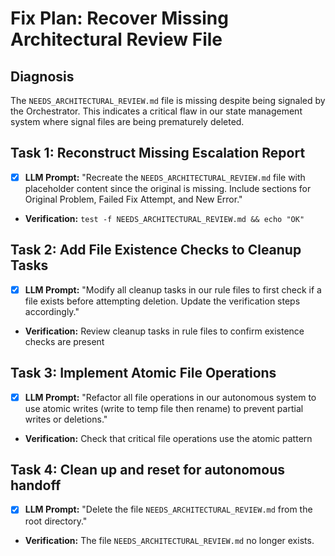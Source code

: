 # Fix Plan: Recover Missing Architectural Review File

## Diagnosis
The `NEEDS_ARCHITECTURAL_REVIEW.md` file is missing despite being signaled by the Orchestrator. This indicates a critical flaw in our state management system where signal files are being prematurely deleted.

## Task 1: Reconstruct Missing Escalation Report
- [x] **LLM Prompt:** "Recreate the `NEEDS_ARCHITECTURAL_REVIEW.md` file with placeholder content since the original is missing. Include sections for Original Problem, Failed Fix Attempt, and New Error."
- **Verification:** `test -f NEEDS_ARCHITECTURAL_REVIEW.md && echo "OK"`

## Task 2: Add File Existence Checks to Cleanup Tasks
- [x] **LLM Prompt:** "Modify all cleanup tasks in our rule files to first check if a file exists before attempting deletion. Update the verification steps accordingly."
- **Verification:** Review cleanup tasks in rule files to confirm existence checks are present

## Task 3: Implement Atomic File Operations
- [x] **LLM Prompt:** "Refactor all file operations in our autonomous system to use atomic writes (write to temp file then rename) to prevent partial writes or deletions."
- **Verification:** Check that critical file operations use the atomic pattern

## Task 4: Clean up and reset for autonomous handoff
- [x] **LLM Prompt:** "Delete the file `NEEDS_ARCHITECTURAL_REVIEW.md` from the root directory."
- **Verification:** The file `NEEDS_ARCHITECTURAL_REVIEW.md` no longer exists.